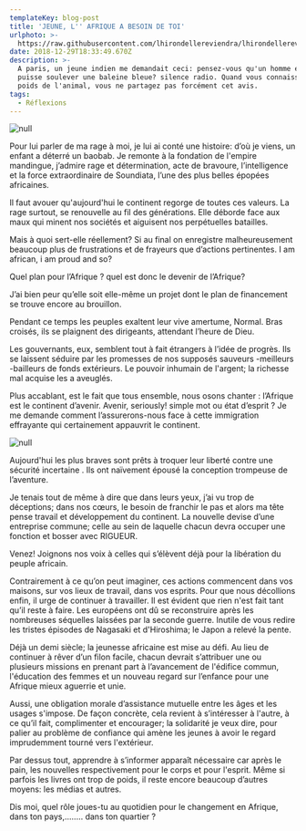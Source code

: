 ```yaml
---
templateKey: blog-post
title: 'JEUNE, L'' AFRIQUE A BESOIN DE TOI'
urlphoto: >-
  https://raw.githubusercontent.com/lhirondellereviendra/lhirondellereviendra/test/static/img/7583907600_img_1288-1.jpg
date: 2018-12-29T18:33:49.670Z
description: >-
  A paris, un jeune indien me demandait ceci: pensez-vous qu'un homme enragé
  puisse soulever une baleine bleue? silence radio. Quand vous connaissez le
  poids de l'animal, vous ne partagez pas forcément cet avis.
tags:
  - Réflexions
---
```

![null](/img/50248134_2257862741204398_7263835453353099264_n.jpg)

Pour lui parler de ma rage à moi, je lui ai conté une histoire: d’où je viens, un enfant a déterré un baobab. Je remonte à la fondation de l'empire mandingue, j’admire rage et détermination, acte de bravoure, l’intelligence et la force extraordinaire de Soundiata, l’une des plus belles épopées africaines.

Il faut avouer qu'aujourd'hui le continent regorge de toutes ces valeurs. La rage surtout, se renouvelle au fil des générations. Elle déborde face aux maux qui minent nos sociétés et aiguisent nos perpétuelles batailles.

Mais à quoi sert-elle réellement? Si au final on enregistre malheureusement beaucoup plus de frustrations et de frayeurs que d’actions pertinentes. I am african, i am proud and so?

Quel plan pour l’Afrique ? quel est donc le devenir de l’Afrique?

J’ai bien peur qu’elle soit elle-même un projet dont le plan de financement se trouve encore au brouillon.

Pendant ce temps les peuples exaltent leur vive amertume, Normal. Bras croisés, ils se plaignent des dirigeants, attendant l’heure de Dieu.

Les gouvernants, eux, semblent tout à fait étrangers à l’idée de progrès. Ils se laissent séduire par les promesses de nos supposés sauveurs -meilleurs -bailleurs de fonds extérieurs. Le pouvoir inhumain de l'argent; la richesse mal acquise les a aveuglés.

Plus accablant, est le fait que tous ensemble, nous osons chanter : l’Afrique est le continent d’avenir. Avenir, seriously! simple mot ou état d’esprit ? Je me demande comment l’assurerons-nous face à cette immigration effrayante qui certainement appauvrit le continent. 

![null](/img/50556918_358730331573706_5491334138562609152_n.jpg)

Aujourd'hui les plus braves sont prêts à troquer leur liberté contre une sécurité incertaine . Ils ont naïvement épousé la conception trompeuse de l’aventure.

Je tenais tout de même à dire que dans leurs yeux, j’ai vu trop de déceptions; dans nos cœurs, le besoin de franchir le pas et alors ma tête pense travail et développement du continent. La nouvelle devise d’une entreprise commune; celle au sein de laquelle chacun devra occuper une fonction et bosser avec RIGUEUR.

Venez! Joignons nos voix à celles qui s’élèvent déjà pour la libération du peuple africain.

Contrairement à ce qu’on peut imaginer, ces actions commencent dans vos maisons, sur vos lieux de travail, dans vos esprits. Pour que nous décollions enfin, il urge de continuer à travailler. Il est évident que rien n'est fait tant qu’il reste à faire. Les européens ont dû se reconstruire après les nombreuses séquelles laissées par la seconde guerre. Inutile de vous redire les tristes épisodes de Nagasaki et d'Hiroshima; le Japon a relevé la pente.

Déjà un demi siècle; la jeunesse africaine est mise au défi. Au lieu de continuer à rêver d’un filon facile, chacun devrait s’attribuer une ou plusieurs missions en prenant part à l’avancement de l'édifice commun, l'éducation des femmes et un nouveau regard sur l’enfance pour une Afrique mieux aguerrie et unie.

Aussi, une obligation morale d’assistance mutuelle entre les âges et les usages s'impose. De façon concrète, cela revient à s’intéresser à l'autre, à ce qu’il fait, complimenter et encourager; la solidarité je veux dire, pour palier au problème de confiance qui amène les jeunes à avoir le regard imprudemment tourné vers l'extérieur.

Par dessus tout, apprendre à s’informer apparaît nécessaire car après le pain, les nouvelles respectivement pour le corps et pour l'esprit. Même si parfois les livres ont trop de poids, il reste encore beaucoup d’autres moyens: les médias et autres.

Dis moi, quel rôle joues-tu au quotidien pour le changement en Afrique, dans ton pays,........ dans ton quartier ?
